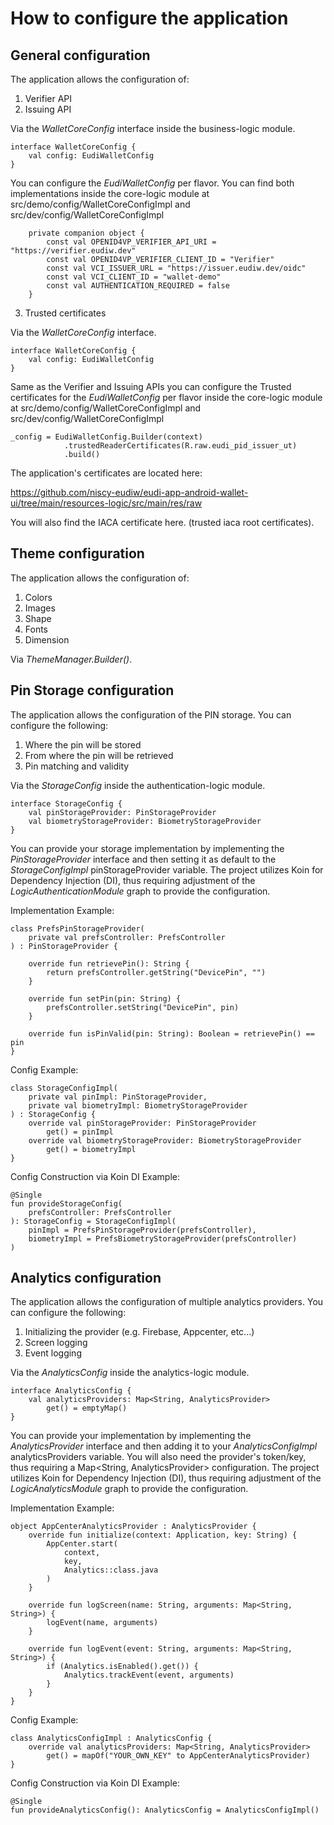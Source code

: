 # How to configure the application

## General configuration

The application allows the configuration of:

1. Verifier API
2. Issuing API

Via the *WalletCoreConfig* interface inside the business-logic module.

```
interface WalletCoreConfig {
    val config: EudiWalletConfig
}
```

You can configure the *EudiWalletConfig* per flavor. You can find both implementations inside the core-logic module at src/demo/config/WalletCoreConfigImpl and src/dev/config/WalletCoreConfigImpl

```
    private companion object {
        const val OPENID4VP_VERIFIER_API_URI = "https://verifier.eudiw.dev"
        const val OPENID4VP_VERIFIER_CLIENT_ID = "Verifier"
        const val VCI_ISSUER_URL = "https://issuer.eudiw.dev/oidc"
        const val VCI_CLIENT_ID = "wallet-demo"
        const val AUTHENTICATION_REQUIRED = false
    }
```

3. Trusted certificates

Via the *WalletCoreConfig* interface.

```
interface WalletCoreConfig {
    val config: EudiWalletConfig
}
```

Same as the Verifier and Issuing APIs you can configure the Trusted certificates for the *EudiWalletConfig* per flavor inside the core-logic module at src/demo/config/WalletCoreConfigImpl and src/dev/config/WalletCoreConfigImpl

```
_config = EudiWalletConfig.Builder(context)
            .trustedReaderCertificates(R.raw.eudi_pid_issuer_ut)
            .build()
```

The application's certificates are located here:

https://github.com/niscy-eudiw/eudi-app-android-wallet-ui/tree/main/resources-logic/src/main/res/raw

You will also find the IACA certificate here. (trusted iaca root certificates).

## Theme configuration

The application allows the configuration of:

1. Colors
2. Images
3. Shape
4. Fonts
5. Dimension

Via *ThemeManager.Builder()*.

## Pin Storage configuration

The application allows the configuration of the PIN storage. You can configure the following:

1. Where the pin will be stored
2. From where the pin will be retrieved
3. Pin matching and validity

Via the *StorageConfig* inside the authentication-logic module.

```
interface StorageConfig {
    val pinStorageProvider: PinStorageProvider
    val biometryStorageProvider: BiometryStorageProvider
}
```

You can provide your storage implementation by implementing the *PinStorageProvider* interface and then setting it as default to the *StorageConfigImpl* pinStorageProvider variable.
The project utilizes Koin for Dependency Injection (DI), thus requiring adjustment of the *LogicAuthenticationModule* graph to provide the configuration.

Implementation Example:
```
class PrefsPinStorageProvider(
    private val prefsController: PrefsController
) : PinStorageProvider {

    override fun retrievePin(): String {
        return prefsController.getString("DevicePin", "")
    }

    override fun setPin(pin: String) {
        prefsController.setString("DevicePin", pin)
    }

    override fun isPinValid(pin: String): Boolean = retrievePin() == pin
}
```

Config Example:
```
class StorageConfigImpl(
    private val pinImpl: PinStorageProvider,
    private val biometryImpl: BiometryStorageProvider
) : StorageConfig {
    override val pinStorageProvider: PinStorageProvider
        get() = pinImpl
    override val biometryStorageProvider: BiometryStorageProvider
        get() = biometryImpl
}
```

Config Construction via Koin DI Example:
```
@Single
fun provideStorageConfig(
    prefsController: PrefsController
): StorageConfig = StorageConfigImpl(
    pinImpl = PrefsPinStorageProvider(prefsController),
    biometryImpl = PrefsBiometryStorageProvider(prefsController)
)
```

## Analytics configuration

The application allows the configuration of multiple analytics providers. You can configure the following:

1. Initializing the provider (e.g. Firebase, Appcenter, etc...)
2. Screen logging
3. Event logging

Via the *AnalyticsConfig* inside the analytics-logic module.

```
interface AnalyticsConfig {
    val analyticsProviders: Map<String, AnalyticsProvider>
        get() = emptyMap()
}
```

You can provide your implementation by implementing the *AnalyticsProvider* interface and then adding it to your *AnalyticsConfigImpl* analyticsProviders variable.
You will also need the provider's token/key, thus requiring a Map<String, AnalyticsProvider> configuration.
The project utilizes Koin for Dependency Injection (DI), thus requiring adjustment of the *LogicAnalyticsModule* graph to provide the configuration.

Implementation Example:
```
object AppCenterAnalyticsProvider : AnalyticsProvider {
    override fun initialize(context: Application, key: String) {
        AppCenter.start(
            context,
            key,
            Analytics::class.java
        )
    }

    override fun logScreen(name: String, arguments: Map<String, String>) {
        logEvent(name, arguments)
    }

    override fun logEvent(event: String, arguments: Map<String, String>) {
        if (Analytics.isEnabled().get()) {
            Analytics.trackEvent(event, arguments)
        }
    }
}
```

Config Example:
```
class AnalyticsConfigImpl : AnalyticsConfig {
    override val analyticsProviders: Map<String, AnalyticsProvider>
        get() = mapOf("YOUR_OWN_KEY" to AppCenterAnalyticsProvider)
}
```

Config Construction via Koin DI Example:
```
@Single
fun provideAnalyticsConfig(): AnalyticsConfig = AnalyticsConfigImpl()
```
